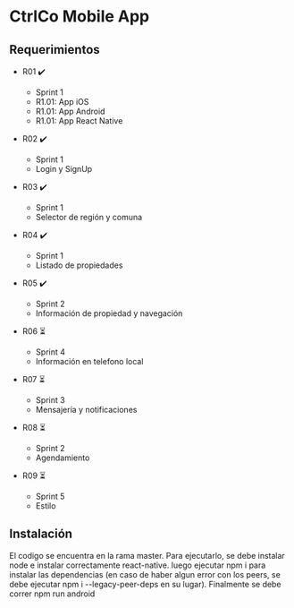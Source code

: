 # CtrlCo Mobile App

## Requerimientos 

* R01	:heavy_check_mark:
  - Sprint 1
  - R1.01: App iOS
  - R1.01: App Android
  - R1.01: App React Native

* R02 :heavy_check_mark:
  - Sprint 1
  - Login y SignUp

* R03 :heavy_check_mark:
  - Sprint 1
  - Selector de región y comuna

* R04 :heavy_check_mark:
  - Sprint 1
  - Listado de propiedades

* R05 :heavy_check_mark:
  - Sprint 2
  - Información de propiedad y navegación

* R06 :hourglass_flowing_sand:
  - Sprint 4
  - Información en telefono local

* R07 :hourglass_flowing_sand:
  - Sprint 3
   - Mensajería y notificaciones

* R08 :hourglass_flowing_sand:
  - Sprint 2
  - Agendamiento

* R09 :hourglass_flowing_sand:
  - Sprint 5
  - Estilo

## Instalación
El codigo se encuentra en la rama master. Para ejecutarlo, se debe instalar node e instalar correctamente react-native. luego ejecutar npm i para instalar las dependencias (en caso de haber algun error con los peers, se debe ejecutar npm i --legacy-peer-deps en su lugar). Finalmente se debe correr npm run android
